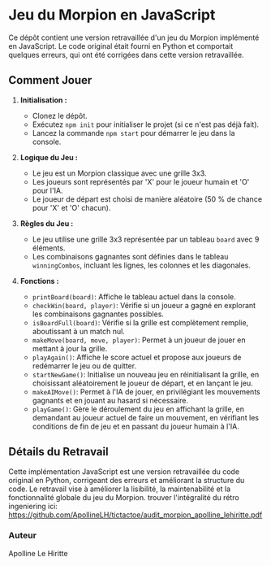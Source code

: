 Jeu du Morpion en JavaScript
============================

Ce dépôt contient une version retravaillée d'un jeu du Morpion implémenté en JavaScript. Le code original était fourni en Python et comportait quelques erreurs, qui ont été corrigées dans cette version retravaillée.

Comment Jouer
-------------

1.  **Initialisation :**
    
    *   Clonez le dépôt.
    *   Exécutez `npm init` pour initialiser le projet (si ce n'est pas déjà fait).
    *   Lancez la commande `npm start` pour démarrer le jeu dans la console.
2.  **Logique du Jeu :**
    
    *   Le jeu est un Morpion classique avec une grille 3x3.
    *   Les joueurs sont représentés par 'X' pour le joueur humain et 'O' pour l'IA.
    *   Le joueur de départ est choisi de manière aléatoire (50 % de chance pour 'X' et 'O' chacun).
3.  **Règles du Jeu :**
    
    *   Le jeu utilise une grille 3x3 représentée par un tableau `board` avec 9 éléments.
    *   Les combinaisons gagnantes sont définies dans le tableau `winningCombos`, incluant les lignes, les colonnes et les diagonales.
4.  **Fonctions :**
    
    *   `printBoard(board)`: Affiche le tableau actuel dans la console.
    *   `checkWin(board, player)`: Vérifie si un joueur a gagné en explorant les combinaisons gagnantes possibles.
    *   `isBoardFull(board)`: Vérifie si la grille est complètement remplie, aboutissant à un match nul.
    *   `makeMove(board, move, player)`: Permet à un joueur de jouer en mettant à jour la grille.
    *   `playAgain()`: Affiche le score actuel et propose aux joueurs de redémarrer le jeu ou de quitter.
    *   `startNewGame()`: Initialise un nouveau jeu en réinitialisant la grille, en choisissant aléatoirement le joueur de départ, et en lançant le jeu.
    *   `makeAIMove()`: Permet à l'IA de jouer, en privilégiant les mouvements gagnants et en jouant au hasard si nécessaire.
    *   `playGame()`: Gère le déroulement du jeu en affichant la grille, en demandant au joueur actuel de faire un mouvement, en vérifiant les conditions de fin de jeu et en passant du joueur humain à l'IA.

Détails du Retravail
--------------------

Cette implémentation JavaScript est une version retravaillée du code original en Python, corrigeant des erreurs et améliorant la structure du code. Le retravail vise à améliorer la lisibilité, la maintenabilité et la fonctionnalité globale du jeu du Morpion.
trouver l'intégralité du rétro ingeniering ici: https://github.com/ApollineLH/tictactoe/audit_morpion_apolline_lehiritte.pdf

### Auteur

Apolline Le Hiritte
